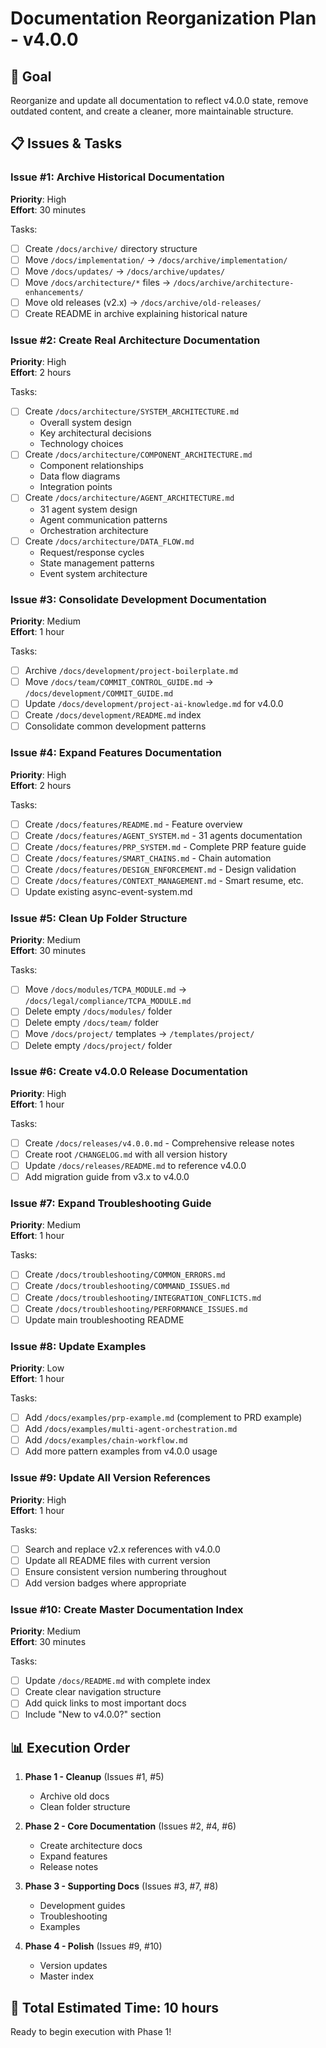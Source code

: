 # Documentation Reorganization Plan - v4.0.0

## 🎯 Goal
Reorganize and update all documentation to reflect v4.0.0 state, remove outdated content, and create a cleaner, more maintainable structure.

## 📋 Issues & Tasks

### Issue #1: Archive Historical Documentation
**Priority**: High  
**Effort**: 30 minutes

Tasks:
- [ ] Create `/docs/archive/` directory structure
- [ ] Move `/docs/implementation/` → `/docs/archive/implementation/`
- [ ] Move `/docs/updates/` → `/docs/archive/updates/`
- [ ] Move `/docs/architecture/*` files → `/docs/archive/architecture-enhancements/`
- [ ] Move old releases (v2.x) → `/docs/archive/old-releases/`
- [ ] Create README in archive explaining historical nature

### Issue #2: Create Real Architecture Documentation
**Priority**: High  
**Effort**: 2 hours

Tasks:
- [ ] Create `/docs/architecture/SYSTEM_ARCHITECTURE.md`
  - Overall system design
  - Key architectural decisions
  - Technology choices
- [ ] Create `/docs/architecture/COMPONENT_ARCHITECTURE.md`
  - Component relationships
  - Data flow diagrams
  - Integration points
- [ ] Create `/docs/architecture/AGENT_ARCHITECTURE.md`
  - 31 agent system design
  - Agent communication patterns
  - Orchestration architecture
- [ ] Create `/docs/architecture/DATA_FLOW.md`
  - Request/response cycles
  - State management patterns
  - Event system architecture

### Issue #3: Consolidate Development Documentation
**Priority**: Medium  
**Effort**: 1 hour

Tasks:
- [ ] Archive `/docs/development/project-boilerplate.md`
- [ ] Move `/docs/team/COMMIT_CONTROL_GUIDE.md` → `/docs/development/COMMIT_GUIDE.md`
- [ ] Update `/docs/development/project-ai-knowledge.md` for v4.0.0
- [ ] Create `/docs/development/README.md` index
- [ ] Consolidate common development patterns

### Issue #4: Expand Features Documentation
**Priority**: High  
**Effort**: 2 hours

Tasks:
- [ ] Create `/docs/features/README.md` - Feature overview
- [ ] Create `/docs/features/AGENT_SYSTEM.md` - 31 agents documentation
- [ ] Create `/docs/features/PRP_SYSTEM.md` - Complete PRP feature guide
- [ ] Create `/docs/features/SMART_CHAINS.md` - Chain automation
- [ ] Create `/docs/features/DESIGN_ENFORCEMENT.md` - Design validation
- [ ] Create `/docs/features/CONTEXT_MANAGEMENT.md` - Smart resume, etc.
- [ ] Update existing async-event-system.md

### Issue #5: Clean Up Folder Structure
**Priority**: Medium  
**Effort**: 30 minutes

Tasks:
- [ ] Move `/docs/modules/TCPA_MODULE.md` → `/docs/legal/compliance/TCPA_MODULE.md`
- [ ] Delete empty `/docs/modules/` folder
- [ ] Delete empty `/docs/team/` folder
- [ ] Move `/docs/project/` templates → `/templates/project/`
- [ ] Delete empty `/docs/project/` folder

### Issue #6: Create v4.0.0 Release Documentation
**Priority**: High  
**Effort**: 1 hour

Tasks:
- [ ] Create `/docs/releases/v4.0.0.md` - Comprehensive release notes
- [ ] Create root `/CHANGELOG.md` with all version history
- [ ] Update `/docs/releases/README.md` to reference v4.0.0
- [ ] Add migration guide from v3.x to v4.0.0

### Issue #7: Expand Troubleshooting Guide
**Priority**: Medium  
**Effort**: 1 hour

Tasks:
- [ ] Create `/docs/troubleshooting/COMMON_ERRORS.md`
- [ ] Create `/docs/troubleshooting/COMMAND_ISSUES.md`
- [ ] Create `/docs/troubleshooting/INTEGRATION_CONFLICTS.md`
- [ ] Create `/docs/troubleshooting/PERFORMANCE_ISSUES.md`
- [ ] Update main troubleshooting README

### Issue #8: Update Examples
**Priority**: Low  
**Effort**: 1 hour

Tasks:
- [ ] Add `/docs/examples/prp-example.md` (complement to PRD example)
- [ ] Add `/docs/examples/multi-agent-orchestration.md`
- [ ] Add `/docs/examples/chain-workflow.md`
- [ ] Add more pattern examples from v4.0.0 usage

### Issue #9: Update All Version References
**Priority**: High  
**Effort**: 1 hour

Tasks:
- [ ] Search and replace v2.x references with v4.0.0
- [ ] Update all README files with current version
- [ ] Ensure consistent version numbering throughout
- [ ] Add version badges where appropriate

### Issue #10: Create Master Documentation Index
**Priority**: Medium  
**Effort**: 30 minutes

Tasks:
- [ ] Update `/docs/README.md` with complete index
- [ ] Create clear navigation structure
- [ ] Add quick links to most important docs
- [ ] Include "New to v4.0.0?" section

## 📊 Execution Order

1. **Phase 1 - Cleanup** (Issues #1, #5)
   - Archive old docs
   - Clean folder structure

2. **Phase 2 - Core Documentation** (Issues #2, #4, #6)
   - Create architecture docs
   - Expand features
   - Release notes

3. **Phase 3 - Supporting Docs** (Issues #3, #7, #8)
   - Development guides
   - Troubleshooting
   - Examples

4. **Phase 4 - Polish** (Issues #9, #10)
   - Version updates
   - Master index

## 🚀 Total Estimated Time: 10 hours

Ready to begin execution with Phase 1!
